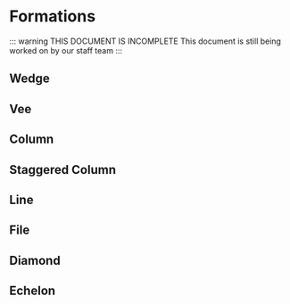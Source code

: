 # Formations

::: warning THIS DOCUMENT IS INCOMPLETE
This document is still being worked on by our staff team
:::

## Wedge

<div id="formationWedge" class="formation"></div>

## Vee

<div id="formationVee" class="formation"></div>

## Column

<div id="formationColumn" class="formation"></div>

## Staggered Column

<div id="formationStaggeredColumn" class="formation"></div>

## Line

<div id="formationLine" class="formation"></div>

<!-- ## Baseline

<div id="formationBaseline" class="formation"></div> -->

## File

<div id="formationFile" class="formation"></div>

## Diamond

<div id="formationDiamond" class="formation"></div>

## Echelon

<div id="formationEchelon" class="formation"></div>

<script>
    if (typeof window !== 'undefined') {
        window.addEventListener('load', () => {
            createFormation("formationWedge", {
                width: 250,
                height: 150,
                formation: [
                    [0,0,1,0,0],
                    [0,1,0,1,0],
                    [1,0,0,0,1]
                ]
            });
            createFormation("formationVee", {
                width: 250,
                height: 150,
                formation: [
                    [1,0,0,0,1],
                    [0,1,0,1,0],
                    [0,0,1,0,0]
                ]
            });
            createFormation("formationColumn", {
                width: 250,
                height: 250,
                formation: [
                    [0,1,0,1,0],
                    [0,0,0,0,0],
                    [0,1,0,1,0],
                    [0,0,0,0,0],
                    [0,1,0,0,0]
                ]
            });
            createFormation("formationStaggeredColumn", {
                width: 250,
                height: 250,
                formation: [
                    [0,1,0,0,0],
                    [0,0,0,1,0],
                    [0,1,0,0,0],
                    [0,0,0,1,0],
                    [0,1,0,0,0]
                ]
            });
            createFormation("formationLine", {
                width: 250,
                height: 50,
                formation: [
                    [1,1,1,1,1]
                ]
            });
            createFormation("formationFile", {
                width: 50,
                height: 250,
                formation: [
                    [1],
                    [1],
                    [1],
                    [1],
                    [1]
                ]
            });
            createFormation("formationDiamond", {
                width: 250,
                height: 250,
                formation: [
                    [0,0,1,0,0],
                    [0,0,0,0,0],
                    [1,0,0,0,1],
                    [0,0,0,0,0],
                    [0,1,0,1,0]
                ]
            });
            createFormation("formationEchelon", {
                width: 250,
                height: 250,
                formation: [
                    [1,0,0,0,0],
                    [0,1,0,0,0],
                    [0,0,1,0,0],
                    [0,0,0,1,0],
                    [0,0,0,0,1]
                ]
            });
        });
    };
</script>
